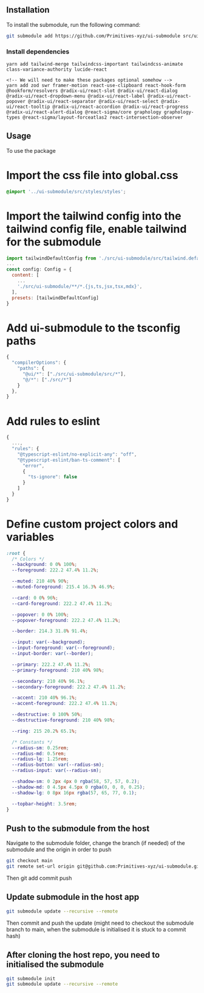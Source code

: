 ## Installation

To install the submodule, run the following command:

```bash
git submodule add https://github.com/Primitives-xyz/ui-submodule src/ui-submodule
```

### Install dependencies

```
yarn add tailwind-merge tailwindcss-important tailwindcss-animate class-variance-authority lucide-react

<!-- We will need to make these packages optional somehow -->
yarn add zod swr framer-motion react-use-clipboard react-hook-form @hookform/resolvers @radix-ui/react-slot @radix-ui/react-dialog @radix-ui/react-dropdown-menu @radix-ui/react-label @radix-ui/react-popover @radix-ui/react-separator @radix-ui/react-select @radix-ui/react-tooltip @radix-ui/react-accordion @radix-ui/react-progress @radix-ui/react-alert-dialog @react-sigma/core graphology graphology-types @react-sigma/layout-forceatlas2 react-intersection-observer
```

## Usage

To use the package

# Import the css file into global.css

```css
@import '../ui-submodule/src/styles/styles';
```

# Import the tailwind config into the tailwind config file, enable tailwind for the submodule

```javascript
import tailwindDefaultConfig from './src/ui-submodule/src/tailwind.default.config'
...
const config: Config = {
  content: [
    ...
    './src/ui-submodule/**/*.{js,ts,jsx,tsx,mdx}',
  ],
  presets: [tailwindDefaultConfig]
}
```

# Add ui-submodule to the tsconfig paths

```javascript
{
  "compilerOptions": {
    "paths": {
      "@ui/*": ["./src/ui-submodule/src/*"],
      "@/*": ["./src/*"]
    }
  },
}
```

# Add rules to eslint

```javascript
{
  ...,
  "rules": {
    "@typescript-eslint/no-explicit-any": "off",
    "@typescript-eslint/ban-ts-comment": [
      "error",
      {
        "ts-ignore": false
      }
    ]
  }
}
```

# Define custom project colors and variables

```css
:root {
  /* Colors */
  --background: 0 0% 100%;
  --foreground: 222.2 47.4% 11.2%;

  --muted: 210 40% 90%;
  --muted-foreground: 215.4 16.3% 46.9%;

  --card: 0 0% 96%;
  --card-foreground: 222.2 47.4% 11.2%;

  --popover: 0 0% 100%;
  --popover-foreground: 222.2 47.4% 11.2%;

  --border: 214.3 31.8% 91.4%;

  --input: var(--background);
  --input-foreground: var(--foreground);
  --input-border: var(--border);

  --primary: 222.2 47.4% 11.2%;
  --primary-foreground: 210 40% 98%;

  --secondary: 210 40% 96.1%;
  --secondary-foreground: 222.2 47.4% 11.2%;

  --accent: 210 40% 96.1%;
  --accent-foreground: 222.2 47.4% 11.2%;

  --destructive: 0 100% 50%;
  --destructive-foreground: 210 40% 98%;

  --ring: 215 20.2% 65.1%;

  /* Constants */
  --radius-sm: 0.25rem;
  --radius-md: 0.5rem;
  --radius-lg: 1.25rem;
  --radius-button: var(--radius-sm);
  --radius-input: var(--radius-sm);

  --shadow-sm: 0 2px 4px 0 rgba(58, 57, 57, 0.2);
  --shadow-md: 0 4.5px 4.5px 0 rgba(0, 0, 0, 0.25);
  --shadow-lg: 0 8px 16px rgba(57, 65, 77, 0.1);

  --topbar-height: 3.5rem;
}
```

## Push to the submodule from the host

Navigate to the submodule folder, change the branch (if needed) of the submodule and the origin in order to push

```bash
git checkout main
git remote set-url origin git@github.com:Primitives-xyz/ui-submodule.git
```

Then git add commit push

## Update submodule in the host app

```bash
git submodule update --recursive --remote
```

Then commit and push the update
(might need to checkout the submodule branch to main, when the submodule is initialised it is stuck to a commit hash)

## After cloning the host repo, you need to initialised the submodule

```bash
git submodule init
git submodule update --recursive --remote
```
